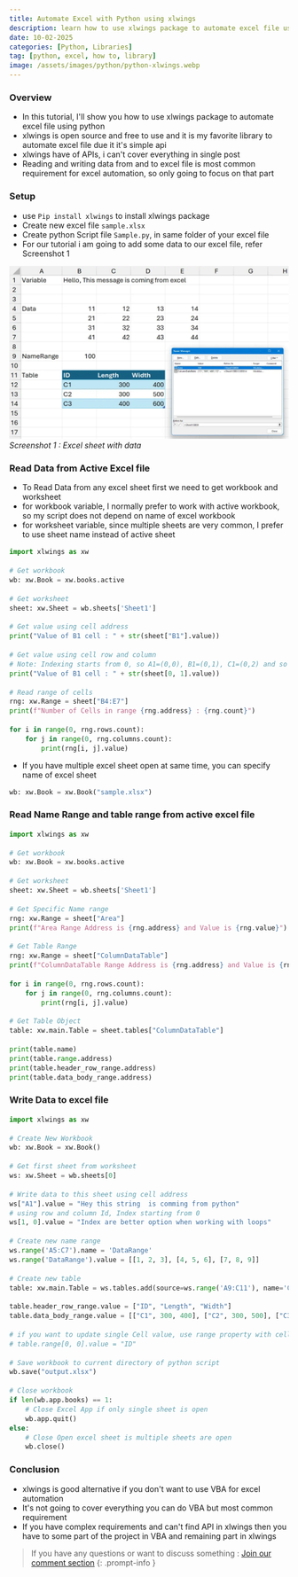 ```yaml
---
title: Automate Excel with Python using xlwings
description: learn how to use xlwings package to automate excel file using python
date: 10-02-2025
categories: [Python, Libraries]
tag: [python, excel, how to, library]
image: /assets/images/python/python-xlwings.webp
---
```


### Overview
- In this tutorial, I'll show you how to use xlwings package to automate excel file using python
- xlwings is open source and free to use and it is my favorite library to automate excel file due it it's simple api
- xlwings have of APIs, i can't cover everything in single post
- Reading and writing data from and to excel file is most common requirement for excel automation, so only going to focus on that part

### Setup
- use `Pip install xlwings` to install xlwings package
- Create new excel file `sample.xlsx`
- Create python Script file `Sample.py`, in same folder of your excel file
- For our tutorial i am going to add some data to our excel file, refer Screenshot 1
  
![Screenshot 1](/assets/images/python/python-xlwings-1.webp)
_Screenshot 1 : Excel sheet with data_

### Read Data from Active Excel file
- To Read Data from any excel sheet first we need to get workbook and worksheet
- for workbook variable, I normally prefer to work with active workbook, so my script does not depend on name of excel workbook
- for worksheet variable, since multiple sheets are very common, I prefer to use sheet name instead of active sheet

```python
import xlwings as xw

# Get workbook
wb: xw.Book = xw.books.active

# Get worksheet
sheet: xw.Sheet = wb.sheets['Sheet1']

# Get value using cell address
print("Value of B1 cell : " + str(sheet["B1"].value))

# Get value using cell row and column
# Note: Indexing starts from 0, so A1=(0,0), B1=(0,1), C1=(0,2) and so on
print("Value of B1 cell : " + str(sheet[0, 1].value))

# Read range of cells
rng: xw.Range = sheet["B4:E7"]
print(f"Number of Cells in range {rng.address} : {rng.count}")

for i in range(0, rng.rows.count):
    for j in range(0, rng.columns.count):
        print(rng[i, j].value)
```

- If you have multiple excel sheet open at same time, you can specify name of excel sheet

```python
wb: xw.Book = xw.Book("sample.xlsx")
```

### Read Name Range and table range from active excel file
```python
import xlwings as xw

# Get workbook
wb: xw.Book = xw.books.active

# Get worksheet
sheet: xw.Sheet = wb.sheets['Sheet1']

# Get Specific Name range
rng: xw.Range = sheet["Area"]
print(f"Area Range Address is {rng.address} and Value is {rng.value}")

# Get Table Range
rng: xw.Range = sheet["ColumnDataTable"]
print(f"ColumnDataTable Range Address is {rng.address} and Value is {rng.value}")

for i in range(0, rng.rows.count):
    for j in range(0, rng.columns.count):
        print(rng[i, j].value)

# Get Table Object
table: xw.main.Table = sheet.tables["ColumnDataTable"]

print(table.name)
print(table.range.address)
print(table.header_row_range.address)
print(table.data_body_range.address)
```

### Write Data to excel file

```python
import xlwings as xw

# Create New Workbook
wb: xw.Book = xw.Book()

# Get first sheet from worksheet
ws: xw.Sheet = wb.sheets[0]

# Write data to this sheet using cell address
ws["A1"].value = "Hey this string  is comming from python"
# using row and column Id, Index starting from 0
ws[1, 0].value = "Index are better option when working with loops"

# Create new name range
ws.range('A5:C7').name = 'DataRange'
ws.range('DataRange').value = [[1, 2, 3], [4, 5, 6], [7, 8, 9]]

# Create new table
table: xw.main.Table = ws.tables.add(source=ws.range('A9:C11'), name='ColumnDataTable')

table.header_row_range.value = ["ID", "Length", "Width"]
table.data_body_range.value = [["C1", 300, 400], ["C2", 300, 500], ["C3", 400, 600]]

# if you want to update single Cell value, use range property with cell index
# table.range[0, 0].value = "ID"

# Save workbook to current directory of python script
wb.save("output.xlsx")

# Close workbook
if len(wb.app.books) == 1:
    # Close Excel App if only single sheet is open
    wb.app.quit()
else:
    # Close Open excel sheet is multiple sheets are open
    wb.close()
```

### Conclusion
- xlwings is good alternative if you don't want to use VBA for excel automation
- It's not going to cover everything you can do VBA but most common requirement
- If you have complex requirements and can't find API in xlwings then you have to some part of the project in VBA and remaining part in xlwings


> If you have any questions or want to discuss something : [Join our comment section](https://www.reddit.com/r/NodesAutomations/comments/1innb20/automate_excel_with_python_using_xlwings_nodes/)
{: .prompt-info }
